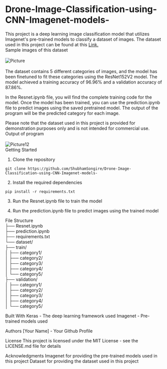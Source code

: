 # Drone-Image-Classification-using-CNN-Imagenet-models-
This project is a deep learning image classification model that utilizes Imagenet's pre-trained models to classify a dataset of images. The dataset used in this project can be found at this <a href="https://drive.google.com/drive/folders/1zglFJPmfcbVIsIg4SwchuR2fLWCZvqjP?usp=sharing"> Link. </a> <br>
Sample images of this dataset <br><br>
![Picture](https://user-images.githubusercontent.com/68246393/157185204-87534206-1da4-4a67-bb45-5a9e74c9c2d5.png) <br><br>
The dataset contains 5 different categories of images, and the model has been finetuned to fit these categories using the ResNet152V2 model. The model achieved a training accuracy of 96.96% and a validation accuracy of 87.86%.

In the Resnet.ipynb file, you will find the complete training code for the model. Once the model has been trained, you can use the prediction.ipynb file to predict images using the saved pretrained model. The output of the program will be the predicted category for each image.

Please note that the dataset used in this project is provided for demonstration purposes only and is not intended for commercial use.<br>
Output of program <br><br>
![Picture12](https://user-images.githubusercontent.com/68246393/157185712-a8b89f4d-2936-4210-843a-c455b753e76a.png) <br>
Getting Started 
1. Clone the repository <br>
``` shell
git clone https://github.com/ShubhamSongire/Drone-Image-Classification-using-CNN-Imagenet-models-
```

2. Install the required dependencies
``` shell
pip install -r requirements.txt
```

3. Run the Resnet.ipynb file to train the model

4. Run the prediction.ipynb file to predict images using the trained model

File Structure <br>
├── Resnet.ipynb  <br>
├── prediction.ipynb <br>
├── requirements.txt <br>
└── dataset/ <br>
    ├── train/ <br>
    │   ├── category1/ <br>
    │   ├── category2/<br>
    │   ├── category3/<br>
    │   ├── category4/<br>
    │   └── category5/<br>
    ├── validation/<br>
    │   ├── category1/<br>
    │   ├── category2/<br>
    │   ├── category3/<br>
    │   ├── category4/<br>
    │   └── category5/<br>
    
Built With
Keras - The deep learning framework used
Imagenet - Pre-trained models used

Authors
[Your Name] - Your Github Profile

License
This project is licensed under the MIT License - see the LICENSE.md file for details

Acknowledgments
Imagenet for providing the pre-trained models used in this project
Dataset for providing the dataset used in this project
